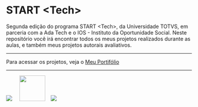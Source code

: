 # START &lt;Tech&gt;

Segunda edição do programa START &lt;Tech&gt;, da Universidade TOTVS, em parceria com a Ada Tech e o IOS - Instituto da Oportunidade Social.
Neste repositório você irá encontrar todos os meus projetos realizados durante as aulas, e também meus projetos autorais avaliativos.

<hr>

Para acessar os projetos, veja o <a href="./Portif%C3%B3lio/index.html">Meu Portifólio</a>

<hr>

<img src="https://www.totvs.com/wp-content/uploads/2019/09/logo.png">&nbsp;&nbsp;&nbsp;&nbsp;
<img src="https://ios.org.br/wp-content/uploads/2021/01/logo-istituto-oportunidade-social.svg" height="70px">&nbsp;&nbsp;&nbsp;
<img src="https://ada-site-frontend.s3.sa-east-1.amazonaws.com/home/header-logo.svg">